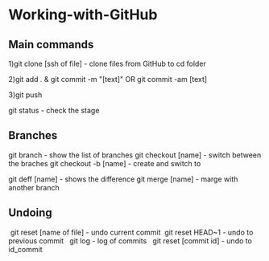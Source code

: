 # Working-with-GitHub

## Main commands
1)git clone [ssh of file] - clone files from GitHub to cd folder

2)git add . & git commit -m "[text]"
  OR git commit -am [text]

3)git push

git status - check the stage

## Branches

git branch 		          - show the list of branches
git checkout [name]     - switch between the braches
git checkout -b [name]  - create and switch to

git deff [name] 	      - shows the difference
git merge [name] 	      - marge with another branch

## Undoing

&nbsp;git reset [name of file] - undo current commit 
&nbsp;git reset HEAD~1	     - undo to previous commit 
&nbsp; git log 		           - log of commits 
&nbsp; git reset [commit id]  - undo to id_commit
